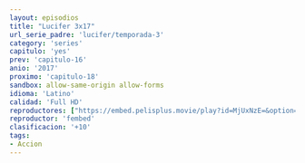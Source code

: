 ```yaml
---
layout: episodios
title: "Lucifer 3x17"
url_serie_padre: 'lucifer/temporada-3'
category: 'series'
capitulo: 'yes'
prev: 'capitulo-16'
anio: '2017'
proximo: 'capitulo-18'
sandbox: allow-same-origin allow-forms
idioma: 'Latino'
calidad: 'Full HD'
reproductores: ["https://embed.pelisplus.movie/play?id=MjUxNzE=&option=latin"]
reproductor: 'fembed'
clasificacion: '+10'
tags:
- Accion
---
```












